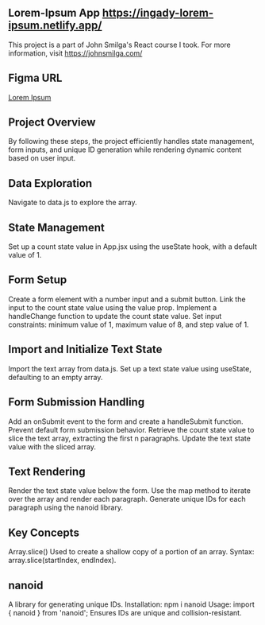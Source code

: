 ## Lorem-Ipsum App https://ingady-lorem-ipsum.netlify.app/
This project is a part of John Smilga's React course I took. For more information, visit https://johnsmilga.com/

## Figma URL

[Lorem Ipsum](https://www.figma.com/file/JRDDc3aN6uiBS3yvjbkk0s/Lorem-ipsum?node-id=0%3A1&t=cLtQmBowNmb4V0jP-1)

## Project Overview

By following these steps, the project efficiently handles state management, form inputs, and unique ID generation while rendering dynamic content based on user input.

## Data Exploration

Navigate to data.js to explore the array.

## State Management

Set up a count state value in App.jsx using the useState hook, with a default value of 1.

## Form Setup

Create a form element with a number input and a submit button.
Link the input to the count state value using the value prop.
Implement a handleChange function to update the count state value.
Set input constraints: minimum value of 1, maximum value of 8, and step value of 1.

## Import and Initialize Text State

Import the text array from data.js.
Set up a text state value using useState, defaulting to an empty array.

## Form Submission Handling

Add an onSubmit event to the form and create a handleSubmit function.
Prevent default form submission behavior.
Retrieve the count state value to slice the text array, extracting the first n paragraphs.
Update the text state value with the sliced array.

## Text Rendering

Render the text state value below the form.
Use the map method to iterate over the array and render each paragraph.
Generate unique IDs for each paragraph using the nanoid library.

## Key Concepts

Array.slice()
Used to create a shallow copy of a portion of an array.
Syntax: array.slice(startIndex, endIndex).

## nanoid

A library for generating unique IDs.
Installation: npm i nanoid
Usage: import { nanoid } from 'nanoid';
Ensures IDs are unique and collision-resistant.
